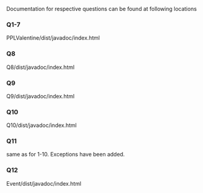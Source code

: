 Documentation for respective questions can be found at following locations

### Q1-7
PPLValentine/dist/javadoc/index.html

### Q8
Q8/dist/javadoc/index.html

### Q9
Q9/dist/javadoc/index.html

### Q10
Q10/dist/javadoc/index.html

### Q11
same as for 1-10. Exceptions have been added.

### Q12
Event/dist/javadoc/index.html
